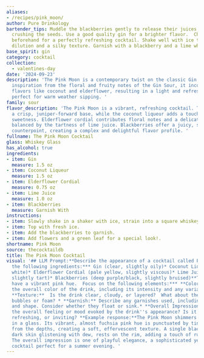 ```yaml
---
aliases:
- /recipes/pink_moon/
author: Pure Drinkology
bartender_tips: Muddle the blackberries gently to release their juices, but avoid
  crushing the seeds. Use a good quality gin for a brighter flavor.  Chill all ingredients
  beforehand for a perfectly refreshing cocktail. Shake well with ice to ensure proper
  dilution and a silky texture. Garnish with a blackberry and a lime wheel.
base_spirit: gin
category: cocktail
collection: 
  - valentines-day
date: '2024-09-23'
description: 'The Pink Moon is a contemporary twist on the classic Gin Sour family.  Drawing
  inspiration from the floral and fruity notes of the Gin Sour, it incorporates modern
  flavors like coconut and elderflower, resulting in a light and refreshing cocktail
  perfect for warm weather sipping. '
family: sour
flavor_description: 'The Pink Moon is a vibrant, refreshing cocktail. The gin provides
  a crisp, juniper-forward base, while the coconut liqueur adds a touch of tropical
  sweetness. Elderflower cordial contributes floral notes and a delicate sweetness,
  balanced by the tartness of lime juice. Blackberries offer a juicy, slightly tart
  counterpoint, creating a complex and delightful flavor profile. '
fullname: The Pink Moon Cocktail
glass: Whiskey Glass
has_alcohol: true
ingredients:
- item: Gin
  measure: 1.5 oz
- item: Coconut Liqueur
  measure: 1.5 oz
- item: Elderflower Cordial
  measure: 0.75 oz
- item: Lime Juice
  measure: 1.0 oz
- item: Blackberries
  measure: Garnish With
instructions:
- item: Slowly shake in a shaker with ice, strain into a square whiskey glass.
- item: Top with fresh ice.
- item: Add the blackberries to garnish.
- item: Add flowers and a green leaf for a special look!.
shortname: Pink Moon
source: thecocktaildb
title: The Pink Moon Cocktail
visual: '## LLM Prompt:**Describe the appearance of a cocktail called Pink Moon using
  the following ingredients:*** Gin (clear, slightly oily)* Coconut Liqueur (creamy
  white)* Elderflower Cordial (pale yellow, slightly viscous)* Lime Juice (clear,
  slightly tart)* Blackberries (deep purple/black, slightly bruised)**The drink should
  have a vibrant pink hue.  Focus on the following elements:*** **Color:** Describe
  the overall color of the drink, including its intensity and any variations or gradients.*
  **Texture:**  Is the drink clear, cloudy, or layered?  What about the presence of
  bubbles or foam? * **Garnish:** Describe any garnishes used, including color, texture,
  and shape. Consider whether they float or sink.* **Overall Impression:** What is
  the overall feeling or mood evoked by the drink''s appearance? Is it elegant, playful,
  refreshing, or inviting? **Example response:**The Pink Moon shimmers like a sunset
  in a glass. Its vibrant, almost fuchsia pink hue is punctuated by tiny bubbles rising
  from the depths, creating a soft, effervescent texture. A single blackberry, its
  dark skin glistening with dew, rests on the rim, adding a touch of rustic charm.
  The overall impression is one of playful elegance, a sophisticated yet whimsical
  cocktail perfect for a summer evening. '
---
```



